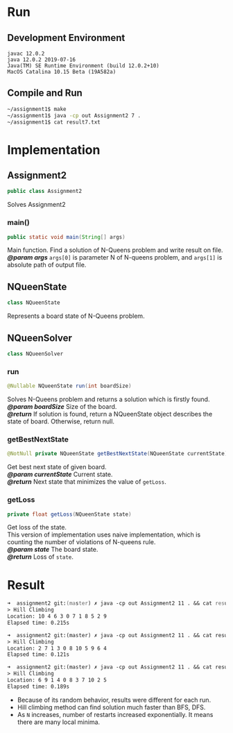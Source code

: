 # Run

## Development Environment
```
javac 12.0.2
java 12.0.2 2019-07-16
Java(TM) SE Runtime Environment (build 12.0.2+10)
MacOS Catalina 10.15 Beta (19A582a)
```

## Compile and Run
```bash
~/assignment1$ make
~/assignment1$ java -cp out Assignment2 7 .
~/assignment1$ cat result7.txt
```

# Implementation

## Assignment2
```java
public class Assignment2
```
Solves Assignment2

### main()
```java
public static void main(String[] args)
```
Main function. Find a solution of N-Queens problem and write result on file.  
***@param args*** `args[0]` is parameter N of N-queens problem, and `args[1]` is absolute path of output file.

## NQueenState
```java
class NQueenState
```
Represents a board state of N-Queens problem.

## NQueenSolver
```java
class NQueenSolver
```

### run
```java
@Nullable NQueenState run(int boardSize)
```
Solves N-Queens problem and returns a solution which is firstly found.  
***@param boardSize*** Size of the board.  
***@return*** If solution is found, return a NQueenState object describes the state of board. Otherwise, return null.

### getBestNextState
```java
@NotNull private NQueenState getBestNextState(NQueenState currentState)
```
Get best next state of given board.  
***@param currentState*** Current state.  
***@return*** Next state that minimizes the value of `getLoss`.

### getLoss
```java
private float getLoss(NQueenState state)
```
Get loss of the state.  
This version of implementation uses naive implementation,
which is counting the number of violations of N-queens rule.  
***@param state*** The board state.  
***@return*** Loss of `state`.  

# Result
```zsh
➜  assignment2 git:(master) ✗ java -cp out Assignment2 11 . && cat result11.txt
> Hill Climbing
Location: 10 4 6 3 0 7 1 8 5 2 9
Elapsed time: 0.215s

➜  assignment2 git:(master) ✗ java -cp out Assignment2 11 . && cat result11.txt
> Hill Climbing
Location: 2 7 1 3 0 8 10 5 9 6 4
Elapsed time: 0.121s

➜  assignment2 git:(master) ✗ java -cp out Assignment2 11 . && cat result11.txt
> Hill Climbing
Location: 6 9 1 4 0 8 3 7 10 2 5
Elapsed time: 0.189s
```
- Because of its random behavior, results were different for each run. 
- Hill climbing method can find solution much faster than BFS, DFS.
- As `N` increases, number of restarts increased exponentially. It means there are many local minima.
